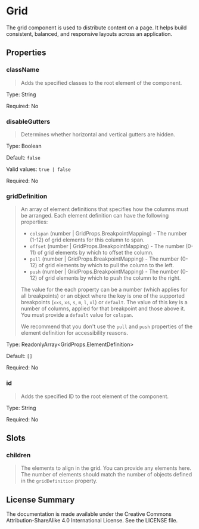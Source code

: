 # Grid

The grid component is used to distribute content on a page.  It helps build consistent, balanced, and responsive layouts across an application.



## Properties



### className

> Adds the specified classes to the root element of the component.

Type: String

Required: No


### disableGutters

> Determines whether horizontal and vertical gutters are hidden.

Type: Boolean

Default: `false`

Valid values: `true | false`

Required: No


### gridDefinition

> An array of element definitions that specifies how the columns must be
> arranged. Each element definition can have the following properties:
> - `colspan` (number | GridProps.BreakpointMapping) - The number (1-12) of grid elements for this column to span.
> - `offset` (number | GridProps.BreakpointMapping) - The number (0-11) of grid elements by which to offset the column.
> - `pull` (number | GridProps.BreakpointMapping) - The number (0-12) of grid elements by which to pull the column to the left.
> - `push` (number | GridProps.BreakpointMapping) - The number (0-12) of grid elements by which to push the column to the right.
> 
> The value for the each property can be a number (which applies for all
> breakpoints) or an object where the key is one of the supported breakpoints
> (`xxs`, `xs`, `s`, `m`, `l`, `xl`) or `default`. The value of this key is a number of columns,
> applied for that breakpoint and those above it. You must provide a `default` value for `colspan`.
> 
> We recommend that you don't use the `pull` and `push` properties of the element definition
> for accessibility reasons.
> 

Type: ReadonlyArray<GridProps.ElementDefinition>

Default: `[]`

Required: No


### id

> Adds the specified ID to the root element of the component.

Type: String

Required: No





## Slots



### children

> The elements to align in the grid.
> You can provide any elements here. The number of elements
> should match the number of objects defined in the `gridDefinition`
> property.
> 









## License Summary

The documentation is made available under the Creative Commons Attribution-ShareAlike 4.0 International License. See the LICENSE file.
